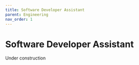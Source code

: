 ```yaml
---
title: Software Developer Assistant
parent: Engineering
nav_order: 1
---
```


# Software Developer Assistant

Under construction